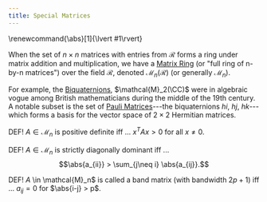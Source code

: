 ```yaml
---
title: Special Matrices
---
```


\renewcommand{\abs}[1]{\lvert #1\rvert}

When the set of $n \times n$ matrices with entries from $\mathcal{R}$ forms a
ring under matrix addition and multiplication, we have a 
[Matrix Ring](https://en.wikipedia.org/wiki/Matrix_ring) (or "full ring of n-by-n
matrices") over the field $\mathcal{R}$, denoted $\mathcal{M}_n(\mathcal{R})$
(or generally $\mathcal{M}_n$).

For example, the [Biquaternions](https://en.wikipedia.org/wiki/Biquaternion),
$\mathcal{M}_2(\CC)$ were in algebraic vogue among British mathematicians
during the middle of the 19th century. A notable subset is the set of 
[Pauli Matrices](https://en.wikipedia.org/wiki/Pauli_matrices)---the 
biquaternions $hi$, $hj$, $hk$---which forms a basis for the vector space of 
$2 \times 2$ Hermitian matrices.

DEF! $A \in \mathcal{M}_n$ is positive definite iff ... $x^T A x > 0$ for all $x \neq 0$.

DEF! $A \in \mathcal{M}_n$ is strictly diagonally dominant iff ... $$\abs{a_{ii}} > \sum_{j\neq i} \abs{a_{ij}}.$$

DEF! $A$ \in \mathcal{M}_n$ is called a band matrix (with bandwidth $2p+1$) iff ... $a_{ij} = 0$ for $\abs{i-j} > p$.
